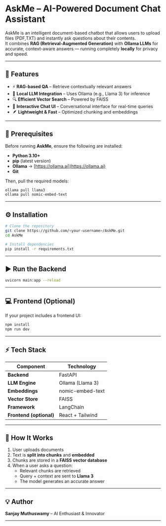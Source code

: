 #  AskMe – AI-Powered Document Chat Assistant

AskMe is an intelligent document-based chatbot that allows users to upload files (PDF,TXT) and instantly ask questions about their contents.  
It combines **RAG (Retrieval-Augmented Generation)** with **Ollama LLMs** for accurate, context-aware answers — running completely **locally** for privacy and speed.

---

## 🚀 Features

- ⚡ **RAG-based QA** – Retrieve contextually relevant answers  
- 🧠 **Local LLM Integration** – Uses Ollama (e.g., Llama 3) for inference  
- 🔍 **Efficient Vector Search** – Powered by FAISS  
- 💬 **Interactive Chat UI** – Conversational interface for real-time queries  
- 🪶 **Lightweight & Fast** – Optimized chunking and embeddings  

---

## 🧰 Prerequisites

Before running **AskMe**, ensure the following are installed:

- **Python 3.10+**
- **pip** (latest version)
- **Ollama** → [https://ollama.ai](https://ollama.ai)
- **Git**

Then, pull the required models:

```bash
ollama pull llama3
ollama pull nomic-embed-text
```

---

## ⚙️ Installation

```bash
# Clone the repository
git clone https://github.com/<your-username>/AskMe.git
cd AskMe

# Install dependencies
pip install -r requirements.txt
```

---

## ▶️ Run the Backend

```bash
uvicorn main:app --reload
```


---

## 💻 Frontend (Optional)

If your project includes a frontend UI:

```bash
npm install
npm run dev
```

---

## ⚡ Tech Stack

| Component | Technology |
|------------|-------------|
| **Backend** | FastAPI |
| **LLM Engine** | Ollama (Llama 3) |
| **Embeddings** | nomic-embed-text|
| **Vector Store** | FAISS |
| **Framework** | LangChain |
| **Frontend (optional)** | React + Tailwind |

---

## 🧩 How It Works

1. User uploads documents  
2. Text is **split into chunks** and **embedded**  
3. Chunks are stored in a **FAISS vector database**  
4. When a user asks a question:  
   - Relevant chunks are retrieved  
   - Query + context are sent to **Llama 3**  
   - The model generates an accurate answer  

---

## 💡 Author

**Sanjay Muthuswamy** – AI Enthusiast & Innovator  

---
